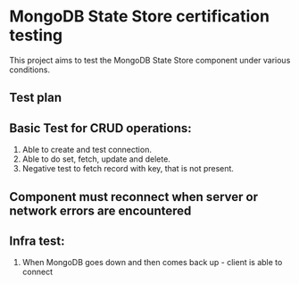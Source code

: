 # MongoDB State Store certification testing

This project aims to test the MongoDB State Store component under various conditions.

## Test plan

## Basic Test for CRUD operations:
1. Able to create and test connection.
2. Able to do set, fetch, update and delete.
3. Negative test to fetch record with key, that is not present.

## Component must reconnect when server or network errors are encountered

## Infra test:
1. When MongoDB goes down and then comes back up - client is able to connect
